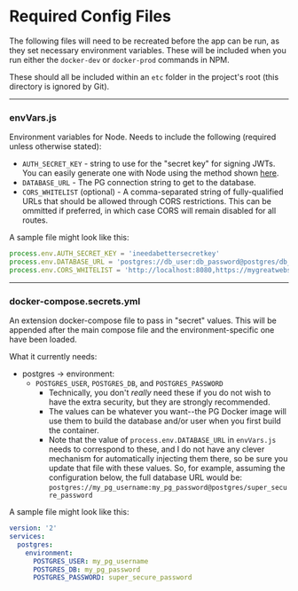 # Required Config Files

The following files will need to be recreated before the app can be run, as they set necessary environment variables. These will be included when you run either the `docker-dev` or `docker-prod` commands in NPM.

These should all be included within an `etc` folder in the project's root (this directory is ignored by Git).

---

### envVars.js

Environment variables for Node. Needs to include the following (required unless otherwise stated):

  - `AUTH_SECRET_KEY` - string to use for the "secret key" for signing JWTs. You can easily generate one with Node using the method shown [here](https://www.npmjs.com/package/hapi-auth-jwt2#generating-your-secret-key).
  - `DATABASE_URL` - The PG connection string to get to the database.
  - `CORS_WHITELIST` (optional) - A comma-separated string of fully-qualified URLs that should be allowed through CORS restrictions. This can be ommitted if preferred, in which case CORS will remain disabled for all routes.

A sample file might look like this:

```js
process.env.AUTH_SECRET_KEY = 'ineedabettersecretkey'
process.env.DATABASE_URL = 'postgres://db_user:db_password@postgres/db_name'
process.env.CORS_WHITELIST = 'http://localhost:8080,https://mygreatwebsite.net'
```

---

### docker-compose.secrets.yml

An extension docker-compose file to pass in "secret" values. This will be appended after the main compose file and the environment-specific one have been loaded.

What it currently needs:

- postgres -> environment:
  - `POSTGRES_USER`, `POSTGRES_DB`, and `POSTGRES_PASSWORD`
    - Technically, you don't _really_ need these if you do not wish to have the extra security, but they are strongly recommended.
    - The values can be whatever you want--the PG Docker image will use them to build the database and/or user when you first build the container.
    - Note that the value of `process.env.DATABASE_URL` in `envVars.js` needs to correspond to these, and I do not have any clever mechanism for automatically injecting them there, so be sure you update that file with these values. So, for example, assuming the configuration below, the full database URL would be: `postgres://my_pg_username:my_pg_password@postgres/super_secure_password`

A sample file might look like this:

```yaml
version: '2'
services:
  postgres:
    environment:
      POSTGRES_USER: my_pg_username
      POSTGRES_DB: my_pg_password
      POSTGRES_PASSWORD: super_secure_password
```
